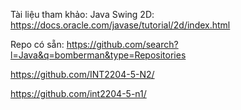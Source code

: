 Tài liệu tham khảo:
Java Swing 2D: https://docs.oracle.com/javase/tutorial/2d/index.html

Repo có sẵn: https://github.com/search?l=Java&q=bomberman&type=Repositories

https://github.com/INT2204-5-N2/

https://github.com/int2204-5-n1/
